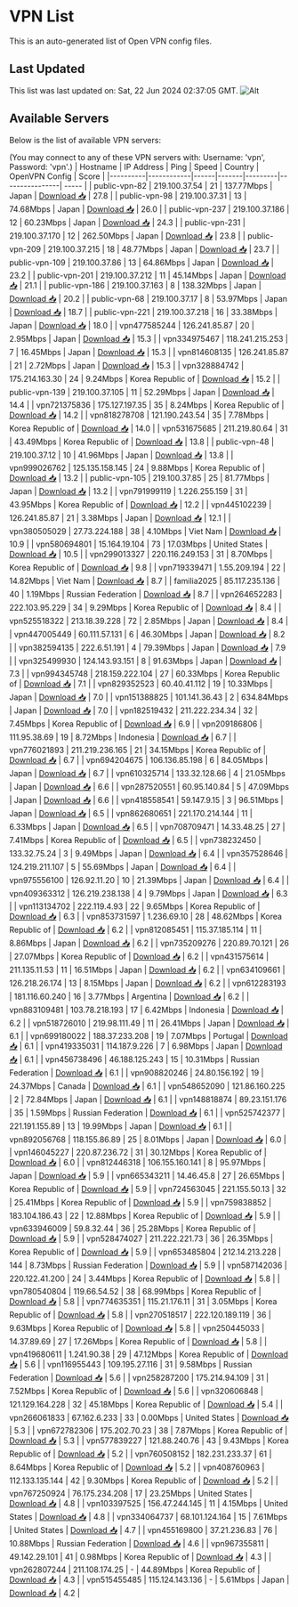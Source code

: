 # VPN List

This is an auto-generated list of Open VPN config files.

## Last Updated

This list was last updated on: Sat, 22 Jun 2024 02:37:05 GMT.
![Alt](https://repobeats.axiom.co/api/embed/186b98318ef1479477931607c1ad7d823f12451f.svg "Repobeats analytics image")

## Available Servers

Below is the list of available VPN servers:

(You may connect to any of these VPN servers with: Username: 'vpn', Password: 'vpn'.)
| Hostname | IP Address | Ping | Speed | Country | OpenVPN Config | Score |
|----------|------------|------|-------|---------|----------------| ----- |
| public-vpn-82 | 219.100.37.54 | 21 | 137.77Mbps | Japan | [Download 📥](./configs/server_0_JP.ovpn) | 27.8 |
| public-vpn-98 | 219.100.37.31 | 13 | 74.68Mbps | Japan | [Download 📥](./configs/server_1_JP.ovpn) | 26.0 |
| public-vpn-237 | 219.100.37.186 | 12 | 60.23Mbps | Japan | [Download 📥](./configs/server_2_JP.ovpn) | 24.3 |
| public-vpn-231 | 219.100.37.170 | 12 | 262.50Mbps | Japan | [Download 📥](./configs/server_3_JP.ovpn) | 23.8 |
| public-vpn-209 | 219.100.37.215 | 18 | 48.77Mbps | Japan | [Download 📥](./configs/server_4_JP.ovpn) | 23.7 |
| public-vpn-109 | 219.100.37.86 | 13 | 64.86Mbps | Japan | [Download 📥](./configs/server_5_JP.ovpn) | 23.2 |
| public-vpn-201 | 219.100.37.212 | 11 | 45.14Mbps | Japan | [Download 📥](./configs/server_6_JP.ovpn) | 21.1 |
| public-vpn-186 | 219.100.37.163 | 8 | 138.32Mbps | Japan | [Download 📥](./configs/server_7_JP.ovpn) | 20.2 |
| public-vpn-68 | 219.100.37.17 | 8 | 53.97Mbps | Japan | [Download 📥](./configs/server_8_JP.ovpn) | 18.7 |
| public-vpn-221 | 219.100.37.218 | 16 | 33.38Mbps | Japan | [Download 📥](./configs/server_9_JP.ovpn) | 18.0 |
| vpn477585244 | 126.241.85.87 | 20 | 2.95Mbps | Japan | [Download 📥](./configs/server_10_JP.ovpn) | 15.3 |
| vpn334975467 | 118.241.215.253 | 7 | 16.45Mbps | Japan | [Download 📥](./configs/server_11_JP.ovpn) | 15.3 |
| vpn814608135 | 126.241.85.87 | 21 | 2.72Mbps | Japan | [Download 📥](./configs/server_12_JP.ovpn) | 15.3 |
| vpn328884742 | 175.214.163.30 | 24 | 9.24Mbps | Korea Republic of | [Download 📥](./configs/server_13_KR.ovpn) | 15.2 |
| public-vpn-139 | 219.100.37.105 | 11 | 52.29Mbps | Japan | [Download 📥](./configs/server_14_JP.ovpn) | 14.4 |
| vpn721375836 | 175.127.197.35 | 35 | 8.24Mbps | Korea Republic of | [Download 📥](./configs/server_15_KR.ovpn) | 14.2 |
| vpn818278708 | 121.190.243.54 | 35 | 7.78Mbps | Korea Republic of | [Download 📥](./configs/server_16_KR.ovpn) | 14.0 |
| vpn531675685 | 211.219.80.64 | 31 | 43.49Mbps | Korea Republic of | [Download 📥](./configs/server_17_KR.ovpn) | 13.8 |
| public-vpn-48 | 219.100.37.12 | 10 | 41.96Mbps | Japan | [Download 📥](./configs/server_18_JP.ovpn) | 13.8 |
| vpn999026762 | 125.135.158.145 | 24 | 9.88Mbps | Korea Republic of | [Download 📥](./configs/server_19_KR.ovpn) | 13.2 |
| public-vpn-105 | 219.100.37.85 | 25 | 81.77Mbps | Japan | [Download 📥](./configs/server_20_JP.ovpn) | 13.2 |
| vpn791999119 | 1.226.255.159 | 31 | 43.95Mbps | Korea Republic of | [Download 📥](./configs/server_21_KR.ovpn) | 12.2 |
| vpn445102239 | 126.241.85.87 | 21 | 3.38Mbps | Japan | [Download 📥](./configs/server_22_JP.ovpn) | 12.1 |
| vpn380505029 | 27.73.224.188 | 38 | 4.10Mbps | Viet Nam | [Download 📥](./configs/server_23_VN.ovpn) | 10.9 |
| vpn580694801 | 15.164.19.104 | 73 | 17.03Mbps | United States | [Download 📥](./configs/server_24_US.ovpn) | 10.5 |
| vpn299013327 | 220.116.249.153 | 31 | 8.70Mbps | Korea Republic of | [Download 📥](./configs/server_25_KR.ovpn) | 9.8 |
| vpn719339471 | 1.55.209.194 | 22 | 14.82Mbps | Viet Nam | [Download 📥](./configs/server_26_VN.ovpn) | 8.7 |
| familia2025 | 85.117.235.136 | 40 | 1.19Mbps | Russian Federation | [Download 📥](./configs/server_27_RU.ovpn) | 8.7 |
| vpn264652283 | 222.103.95.229 | 34 | 9.29Mbps | Korea Republic of | [Download 📥](./configs/server_28_KR.ovpn) | 8.4 |
| vpn525518322 | 213.18.39.228 | 72 | 2.85Mbps | Japan | [Download 📥](./configs/server_29_JP.ovpn) | 8.4 |
| vpn447005449 | 60.111.57.131 | 6 | 46.30Mbps | Japan | [Download 📥](./configs/server_30_JP.ovpn) | 8.2 |
| vpn382594135 | 222.6.51.191 | 4 | 79.39Mbps | Japan | [Download 📥](./configs/server_31_JP.ovpn) | 7.9 |
| vpn325499930 | 124.143.93.151 | 8 | 91.63Mbps | Japan | [Download 📥](./configs/server_32_JP.ovpn) | 7.3 |
| vpn994345748 | 218.159.222.104 | 27 | 60.33Mbps | Korea Republic of | [Download 📥](./configs/server_33_KR.ovpn) | 7.1 |
| vpn829352523 | 60.40.41.112 | 19 | 10.33Mbps | Japan | [Download 📥](./configs/server_34_JP.ovpn) | 7.0 |
| vpn151388825 | 101.141.36.43 | 2 | 634.84Mbps | Japan | [Download 📥](./configs/server_35_JP.ovpn) | 7.0 |
| vpn182519432 | 211.222.234.34 | 32 | 7.45Mbps | Korea Republic of | [Download 📥](./configs/server_36_KR.ovpn) | 6.9 |
| vpn209186806 | 111.95.38.69 | 19 | 8.72Mbps | Indonesia | [Download 📥](./configs/server_37_ID.ovpn) | 6.7 |
| vpn776021893 | 211.219.236.165 | 21 | 34.15Mbps | Korea Republic of | [Download 📥](./configs/server_38_KR.ovpn) | 6.7 |
| vpn694204675 | 106.136.85.198 | 6 | 84.05Mbps | Japan | [Download 📥](./configs/server_39_JP.ovpn) | 6.7 |
| vpn610325714 | 133.32.128.66 | 4 | 21.05Mbps | Japan | [Download 📥](./configs/server_40_JP.ovpn) | 6.6 |
| vpn287520551 | 60.95.140.84 | 5 | 47.09Mbps | Japan | [Download 📥](./configs/server_41_JP.ovpn) | 6.6 |
| vpn418558541 | 59.147.9.15 | 3 | 96.51Mbps | Japan | [Download 📥](./configs/server_42_JP.ovpn) | 6.5 |
| vpn862680651 | 221.170.214.144 | 11 | 6.33Mbps | Japan | [Download 📥](./configs/server_43_JP.ovpn) | 6.5 |
| vpn708709471 | 14.33.48.25 | 27 | 7.41Mbps | Korea Republic of | [Download 📥](./configs/server_44_KR.ovpn) | 6.5 |
| vpn738232450 | 133.32.75.24 | 3 | 9.49Mbps | Japan | [Download 📥](./configs/server_45_JP.ovpn) | 6.4 |
| vpn357528646 | 124.219.211.107 | 5 | 55.69Mbps | Japan | [Download 📥](./configs/server_46_JP.ovpn) | 6.4 |
| vpn975556100 | 126.92.11.20 | 10 | 21.39Mbps | Japan | [Download 📥](./configs/server_47_JP.ovpn) | 6.4 |
| vpn409363312 | 126.219.238.138 | 4 | 9.79Mbps | Japan | [Download 📥](./configs/server_48_JP.ovpn) | 6.3 |
| vpn113134702 | 222.119.4.93 | 22 | 9.65Mbps | Korea Republic of | [Download 📥](./configs/server_49_KR.ovpn) | 6.3 |
| vpn853731597 | 1.236.69.10 | 28 | 48.62Mbps | Korea Republic of | [Download 📥](./configs/server_50_KR.ovpn) | 6.2 |
| vpn812085451 | 115.37.185.114 | 11 | 8.86Mbps | Japan | [Download 📥](./configs/server_51_JP.ovpn) | 6.2 |
| vpn735209276 | 220.89.70.121 | 26 | 27.07Mbps | Korea Republic of | [Download 📥](./configs/server_52_KR.ovpn) | 6.2 |
| vpn431575614 | 211.135.11.53 | 11 | 16.51Mbps | Japan | [Download 📥](./configs/server_53_JP.ovpn) | 6.2 |
| vpn634109661 | 126.218.26.174 | 13 | 8.15Mbps | Japan | [Download 📥](./configs/server_54_JP.ovpn) | 6.2 |
| vpn612283193 | 181.116.60.240 | 16 | 3.77Mbps | Argentina | [Download 📥](./configs/server_55_AR.ovpn) | 6.2 |
| vpn883109481 | 103.78.218.193 | 17 | 6.42Mbps | Indonesia | [Download 📥](./configs/server_56_ID.ovpn) | 6.2 |
| vpn518726010 | 219.98.111.49 | 11 | 26.41Mbps | Japan | [Download 📥](./configs/server_57_JP.ovpn) | 6.1 |
| vpn699180022 | 188.37.233.208 | 19 | 7.07Mbps | Portugal | [Download 📥](./configs/server_58_PT.ovpn) | 6.1 |
| vpn419335031 | 114.187.9.226 | 7 | 6.98Mbps | Japan | [Download 📥](./configs/server_59_JP.ovpn) | 6.1 |
| vpn456738496 | 46.188.125.243 | 15 | 10.31Mbps | Russian Federation | [Download 📥](./configs/server_60_RU.ovpn) | 6.1 |
| vpn908820246 | 24.80.156.192 | 19 | 24.37Mbps | Canada | [Download 📥](./configs/server_61_CA.ovpn) | 6.1 |
| vpn548652090 | 121.86.160.225 | 2 | 72.84Mbps | Japan | [Download 📥](./configs/server_62_JP.ovpn) | 6.1 |
| vpn148818874 | 89.23.151.176 | 35 | 1.59Mbps | Russian Federation | [Download 📥](./configs/server_63_RU.ovpn) | 6.1 |
| vpn525742377 | 221.191.155.89 | 13 | 19.99Mbps | Japan | [Download 📥](./configs/server_64_JP.ovpn) | 6.1 |
| vpn892056768 | 118.155.86.89 | 25 | 8.01Mbps | Japan | [Download 📥](./configs/server_65_JP.ovpn) | 6.0 |
| vpn146045227 | 220.87.236.72 | 31 | 30.12Mbps | Korea Republic of | [Download 📥](./configs/server_66_KR.ovpn) | 6.0 |
| vpn812446318 | 106.155.160.141 | 8 | 95.97Mbps | Japan | [Download 📥](./configs/server_67_JP.ovpn) | 5.9 |
| vpn665343211 | 14.46.45.8 | 27 | 26.65Mbps | Korea Republic of | [Download 📥](./configs/server_68_KR.ovpn) | 5.9 |
| vpn724563045 | 221.155.50.13 | 32 | 25.41Mbps | Korea Republic of | [Download 📥](./configs/server_69_KR.ovpn) | 5.9 |
| vpn759838852 | 183.104.186.43 | 22 | 12.88Mbps | Korea Republic of | [Download 📥](./configs/server_70_KR.ovpn) | 5.9 |
| vpn633946009 | 59.8.32.44 | 36 | 25.28Mbps | Korea Republic of | [Download 📥](./configs/server_71_KR.ovpn) | 5.9 |
| vpn528474027 | 211.222.221.73 | 36 | 26.35Mbps | Korea Republic of | [Download 📥](./configs/server_72_KR.ovpn) | 5.9 |
| vpn653485804 | 212.14.213.228 | 144 | 8.73Mbps | Russian Federation | [Download 📥](./configs/server_73_RU.ovpn) | 5.9 |
| vpn587142036 | 220.122.41.200 | 24 | 3.44Mbps | Korea Republic of | [Download 📥](./configs/server_74_KR.ovpn) | 5.8 |
| vpn780540804 | 119.66.54.52 | 38 | 68.99Mbps | Korea Republic of | [Download 📥](./configs/server_75_KR.ovpn) | 5.8 |
| vpn774635351 | 115.21.176.11 | 31 | 3.05Mbps | Korea Republic of | [Download 📥](./configs/server_76_KR.ovpn) | 5.8 |
| vpn270518517 | 222.120.189.119 | 36 | 9.63Mbps | Korea Republic of | [Download 📥](./configs/server_77_KR.ovpn) | 5.8 |
| vpn250445033 | 14.37.89.69 | 27 | 17.26Mbps | Korea Republic of | [Download 📥](./configs/server_78_KR.ovpn) | 5.8 |
| vpn419680611 | 1.241.90.38 | 29 | 47.12Mbps | Korea Republic of | [Download 📥](./configs/server_79_KR.ovpn) | 5.6 |
| vpn116955443 | 109.195.27.116 | 31 | 9.58Mbps | Russian Federation | [Download 📥](./configs/server_80_RU.ovpn) | 5.6 |
| vpn258287200 | 175.214.94.109 | 31 | 7.52Mbps | Korea Republic of | [Download 📥](./configs/server_81_KR.ovpn) | 5.6 |
| vpn320606848 | 121.129.164.228 | 32 | 45.18Mbps | Korea Republic of | [Download 📥](./configs/server_82_KR.ovpn) | 5.4 |
| vpn266061833 | 67.162.6.233 | 33 | 0.00Mbps | United States | [Download 📥](./configs/server_83_US.ovpn) | 5.3 |
| vpn672782306 | 175.202.70.23 | 38 | 7.87Mbps | Korea Republic of | [Download 📥](./configs/server_84_KR.ovpn) | 5.3 |
| vpn577839227 | 121.88.240.76 | 43 | 9.43Mbps | Korea Republic of | [Download 📥](./configs/server_85_KR.ovpn) | 5.2 |
| vpn760508152 | 182.231.233.37 | 61 | 8.64Mbps | Korea Republic of | [Download 📥](./configs/server_86_KR.ovpn) | 5.2 |
| vpn408760963 | 112.133.135.144 | 42 | 9.30Mbps | Korea Republic of | [Download 📥](./configs/server_87_KR.ovpn) | 5.2 |
| vpn767250924 | 76.175.234.208 | 17 | 23.25Mbps | United States | [Download 📥](./configs/server_88_US.ovpn) | 4.8 |
| vpn103397525 | 156.47.244.145 | 11 | 4.15Mbps | United States | [Download 📥](./configs/server_89_US.ovpn) | 4.8 |
| vpn334064737 | 68.101.124.164 | 15 | 7.61Mbps | United States | [Download 📥](./configs/server_90_US.ovpn) | 4.7 |
| vpn455169800 | 37.21.236.83 | 76 | 10.88Mbps | Russian Federation | [Download 📥](./configs/server_91_RU.ovpn) | 4.6 |
| vpn967355811 | 49.142.29.101 | 41 | 0.98Mbps | Korea Republic of | [Download 📥](./configs/server_92_KR.ovpn) | 4.3 |
| vpn262807244 | 211.108.174.25 | - | 44.89Mbps | Korea Republic of | [Download 📥](./configs/server_93_KR.ovpn) | 4.3 |
| vpn515455485 | 115.124.143.136 | - | 5.61Mbps | Japan | [Download 📥](./configs/server_94_JP.ovpn) | 4.2 |
